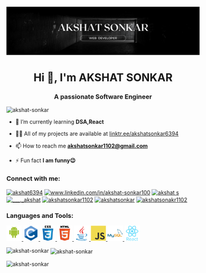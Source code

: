 ![logo](https://github.com/akshat-sonkar/Akshat-Sonkar/blob/main/GITHUB.png)
<h1 align="center">Hi 👋, I'm AKSHAT SONKAR</h1>
<h3 align="center">A passionate Software Engineer </h3>


<p align="left"> <img src="https://komarev.com/ghpvc/?username=akshat-sonkar&label=Profile%20views&color=0e75b6&style=flat" alt="akshat-sonkar" /> </p>

- 🌱 I’m currently learning **DSA,React**

- 👨‍💻 All of my projects are available at [linktr.ee/akshatsonkar6394](linktr.ee/akshatsonkar6394)

- 📫 How to reach me **akshatsonkar1102@gmail.com**

- ⚡ Fun fact **I am funny😉**

<h3 align="left">Connect with me:</h3>
<p align="left">
<a href="https://twitter.com/akshat6394" target="blank"><img align="center" src="https://raw.githubusercontent.com/rahuldkjain/github-profile-readme-generator/master/src/images/icons/Social/twitter.svg" alt="akshat6394" height="30" width="40" /></a>
<a href="https://linkedin.com/in/www.linkedin.com/in/akshat-sonkar100" target="blank"><img align="center" src="https://raw.githubusercontent.com/rahuldkjain/github-profile-readme-generator/master/src/images/icons/Social/linked-in-alt.svg" alt="www.linkedin.com/in/akshat-sonkar100" height="30" width="40" /></a>
<a href="https://fb.com/akshat s" target="blank"><img align="center" src="https://raw.githubusercontent.com/rahuldkjain/github-profile-readme-generator/master/src/images/icons/Social/facebook.svg" alt="akshat s" height="30" width="40" /></a>
<a href="https://instagram.com/___._akshat" target="blank"><img align="center" src="https://raw.githubusercontent.com/rahuldkjain/github-profile-readme-generator/master/src/images/icons/Social/instagram.svg" alt="___._akshat" height="30" width="40" /></a>
<a href="https://www.hackerrank.com/akshatsonkar1102" target="blank"><img align="center" src="https://raw.githubusercontent.com/rahuldkjain/github-profile-readme-generator/master/src/images/icons/Social/hackerrank.svg" alt="akshatsonkar1102" height="30" width="40" /></a>
<a href="https://www.leetcode.com/akshatsonkar" target="blank"><img align="center" src="https://raw.githubusercontent.com/rahuldkjain/github-profile-readme-generator/master/src/images/icons/Social/leet-code.svg" alt="akshatsonkar" height="30" width="40" /></a>
<a href="https://auth.geeksforgeeks.org/user/akshatsonakr1102" target="blank"><img align="center" src="https://raw.githubusercontent.com/rahuldkjain/github-profile-readme-generator/master/src/images/icons/Social/geeks-for-geeks.svg" alt="akshatsonakr1102" height="30" width="40" /></a>
</p>

<h3 align="left">Languages and Tools:</h3>
<p align="left"> <a href="https://developer.android.com" target="_blank" rel="noreferrer"> <img src="https://raw.githubusercontent.com/devicons/devicon/master/icons/android/android-original-wordmark.svg" alt="android" width="40" height="40"/> </a> <a href="https://www.cprogramming.com/" target="_blank" rel="noreferrer"> <img src="https://raw.githubusercontent.com/devicons/devicon/master/icons/c/c-original.svg" alt="c" width="40" height="40"/> </a> <a href="https://www.w3schools.com/css/" target="_blank" rel="noreferrer"> <img src="https://raw.githubusercontent.com/devicons/devicon/master/icons/css3/css3-original-wordmark.svg" alt="css3" width="40" height="40"/> </a> <a href="https://www.w3.org/html/" target="_blank" rel="noreferrer"> <img src="https://raw.githubusercontent.com/devicons/devicon/master/icons/html5/html5-original-wordmark.svg" alt="html5" width="40" height="40"/> </a> <a href="https://www.java.com" target="_blank" rel="noreferrer"> <img src="https://raw.githubusercontent.com/devicons/devicon/master/icons/java/java-original.svg" alt="java" width="40" height="40"/> </a> <a href="https://developer.mozilla.org/en-US/docs/Web/JavaScript" target="_blank" rel="noreferrer"> <img src="https://raw.githubusercontent.com/devicons/devicon/master/icons/javascript/javascript-original.svg" alt="javascript" width="40" height="40"/> </a> <a href="https://www.mysql.com/" target="_blank" rel="noreferrer"> <img src="https://raw.githubusercontent.com/devicons/devicon/master/icons/mysql/mysql-original-wordmark.svg" alt="mysql" width="40" height="40"/> </a> <a href="https://reactjs.org/" target="_blank" rel="noreferrer"> <img src="https://raw.githubusercontent.com/devicons/devicon/master/icons/react/react-original-wordmark.svg" alt="react" width="40" height="40"/> </a> </p>

<p><img align="left" src="https://github-readme-stats.vercel.app/api/top-langs?username=akshat-sonkar&show_icons=true&locale=en&layout=compact" alt="akshat-sonkar" /></p>

<p>&nbsp;<img align="center" src="https://github-readme-stats.vercel.app/api?username=akshat-sonkar&show_icons=true&locale=en" alt="akshat-sonkar" /></p>

<p><img align="center" src="https://github-readme-streak-stats.herokuapp.com/?user=akshat-sonkar&" alt="akshat-sonkar" /></p>
